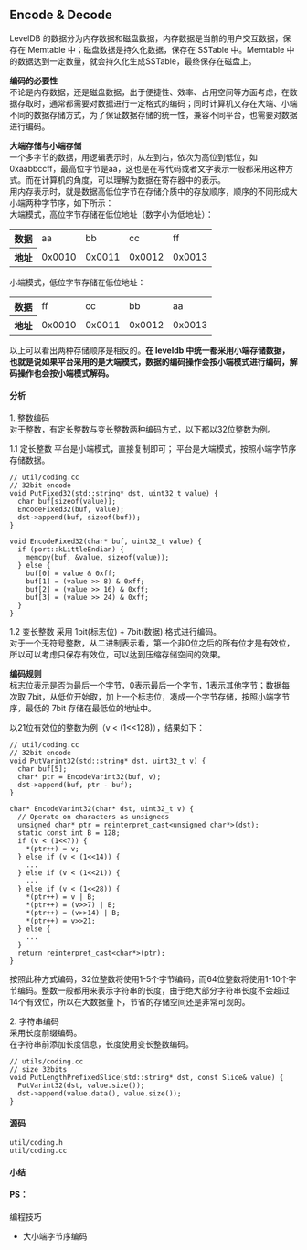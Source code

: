 ## Encode & Decode

LevelDB 的数据分为内存数据和磁盘数据，内存数据是当前的用户交互数据，保存在 Memtable 中；磁盘数据是持久化数据，保存在 SSTable 中。Memtable 中的数据达到一定数量，就会持久化生成SSTable，最终保存在磁盘上。    

**编码的必要性**    
不论是内存数据，还是磁盘数据，出于便捷性、效率、占用空间等方面考虑，在数据存取时，通常都需要对数据进行一定格式的编码；同时计算机又存在大端、小端不同的数据存储方式，为了保证数据存储的统一性，兼容不同平台，也需要对数据进行编码。

**大端存储与小端存储**     
一个多字节的数据，用逻辑表示时，从左到右，依次为高位到低位，如 0xaabbccff，最高位字节是aa，这也是在写代码或者文字表示一般都采用这种方式。而在计算机的角度，可以理解为数据在寄存器中的表示。  
用内存表示时，就是数据高低位字节在存储介质中的存放顺序，顺序的不同形成大小端两种字节序，如下所示：  
大端模式，高位字节存储在低位地址（数字小为低地址）：
<table>
<tr>
    <th>数据</th>
    <td>aa</td>
    <td>bb</td>
    <td>cc</td>
    <td>ff</td>
</tr>
<tr>
    <th>地址</th>
    <td>0x0010</td>
    <td>0x0011</td>
    <td>0x0012</td>
    <td>0x0013</td>
</tr>
</table>
小端模式，低位字节存储在低位地址：
<table>
<tr>
    <th>数据</th>
    <td>ff</td>
    <td>cc</td>
    <td>bb</td>
    <td>aa</td>
</tr>
<tr>
    <th>地址</th>
    <td>0x0010</td>
    <td>0x0011</td>
    <td>0x0012</td>
    <td>0x0013</td>
</tr>
</table>
    以上可以看出两种存储顺序是相反的。<b>在 leveldb 中统一都采用小端存储数据，也就是说如果平台采用的是大端模式，数据的编码操作会按小端模式进行编码，解码操作也会按小端模式解码。</b>

#### 分析

1.&nbsp;整数编码   
对于整数，有定长整数与变长整数两种编码方式，以下都以32位整数为例。

1.1 定长整数
平台是小端模式，直接复制即可；
平台是大端模式，按照小端字节序存储数据。
```
// util/coding.cc
// 32bit encode
void PutFixed32(std::string* dst, uint32_t value) {
  char buf[sizeof(value)];
  EncodeFixed32(buf, value);
  dst->append(buf, sizeof(buf));
}

void EncodeFixed32(char* buf, uint32_t value) {
  if (port::kLittleEndian) {
    memcpy(buf, &value, sizeof(value));
  } else {
    buf[0] = value & 0xff;
    buf[1] = (value >> 8) & 0xff;
    buf[2] = (value >> 16) & 0xff;
    buf[3] = (value >> 24) & 0xff;
  }
}
```

1.2 变长整数
采用 1bit(标志位) + 7bit(数据) 格式进行编码。   
对于一个无符号整数，从二进制表示看，第一个非0位之后的所有位才是有效位，所以可以考虑只保存有效位，可以达到压缩存储空间的效果。    

**编码规则**     
标志位表示是否为最后一个字节，0表示最后一个字节，1表示其他字节；数据每次取 7bit，从低位开始取，加上一个标志位，凑成一个字节存储，按照小端字节序，最低的 7bit 存储在最低位的地址中。

以21位有效位的整数为例（v < (1<<128)），结果如下：

```
// util/coding.cc
// 32bit encode
void PutVarint32(std::string* dst, uint32_t v) {
  char buf[5];
  char* ptr = EncodeVarint32(buf, v);
  dst->append(buf, ptr - buf);
}

char* EncodeVarint32(char* dst, uint32_t v) {
  // Operate on characters as unsigneds
  unsigned char* ptr = reinterpret_cast<unsigned char*>(dst);
  static const int B = 128;
  if (v < (1<<7)) {
    *(ptr++) = v;
  } else if (v < (1<<14)) {
    ...
  } else if (v < (1<<21)) {
    ...
  } else if (v < (1<<28)) {
    *(ptr++) = v | B;
    *(ptr++) = (v>>7) | B;
    *(ptr++) = (v>>14) | B;
    *(ptr++) = v>>21;
  } else {
    ...
  }
  return reinterpret_cast<char*>(ptr);
}
```
按照此种方式编码，32位整数将使用1-5个字节编码，而64位整数将使用1-10个字节编码。整数一般都用来表示字符串的长度，由于绝大部分字符串长度不会超过14个有效位，所以在大数据量下，节省的存储空间还是非常可观的。

2.&nbsp;字符串编码   
采用长度前缀编码。     
在字符串前添加长度信息，长度使用变长整数编码。

```
// utils/coding.cc
// size 32bits
void PutLengthPrefixedSlice(std::string* dst, const Slice& value) {
  PutVarint32(dst, value.size());
  dst->append(value.data(), value.size());
}
```


#### 源码
```
util/coding.h 
util/coding.cc
```

#### 小结


#### PS：
编程技巧    
- 大小端字节序编码